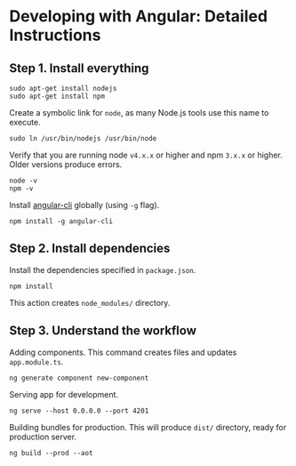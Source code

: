 # Developing with Angular: Detailed Instructions

## Step 1. Install everything

```shell
sudo apt-get install nodejs
sudo apt-get install npm
```

Create a symbolic link for `node`, as many Node.js tools use this name to execute.

```shell
sudo ln /usr/bin/nodejs /usr/bin/node
```

Verify that you are running node `v4.x.x` or higher and npm `3.x.x` or higher. Older versions produce errors.

    node -v
    npm -v

Install [angular-cli](https://github.com/angular/angular-cli) globally (using `-g` flag).

    npm install -g angular-cli

## Step 2. Install dependencies

Install the dependencies specified in `package.json`.

    npm install

This action creates `node_modules/` directory.

## Step 3. Understand the workflow

Adding components. This command creates files and updates `app.module.ts`.

    ng generate component new-component

Serving app for development.

    ng serve --host 0.0.0.0 --port 4201

Building bundles for production. This will produce `dist/` directory, ready for production server.

    ng build --prod --aot

